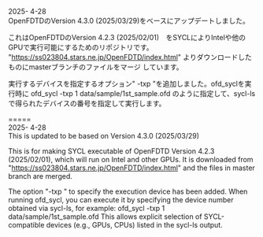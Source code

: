 2025- 4-28  
 OpenFDTDのVersion 4.3.0 (2025/03/29)をベースにアップデートしました。

これはOpenFDTDのVersion 4.2.3 (2025/02/01)　をSYCLによりIntelや他のGPUで実行可能にするためのリポジトリです。
"https://ss023804.stars.ne.jp/OpenFDTD/index.html" よりダウンロードしたものにmasterブランチのファイルをマージ
しています。

実行するデバイスを指定するオプション" -txp <num> "を追加しました。ofd_syclを実行時に
ofd_sycl -txp 1 data/sample/1st_sample.ofd
のように指定して、sycl-lsで得られたデバイスの番号<num>を指定して実行します。

=====  
2025- 4-28  
 This is updated to be based on Version 4.3.0 (2025/03/29)

This is for making SYCL executable of OpenFDTD Version 4.2.3 (2025/02/01), which will run on Intel and other GPUs.
It is downloaded from "https://ss023804.stars.ne.jp/OpenFDTD/index.html" and the files in master branch are merged.

The option "-txp <num>" to specify the execution device has been added. When running ofd_sycl, you can execute it by specifying the device number <num> obtained via sycl-ls, for example:
ofd_sycl -txp 1 data/sample/1st_sample.ofd
This allows explicit selection of SYCL-compatible devices (e.g., GPUs, CPUs) listed in the sycl-ls output.
